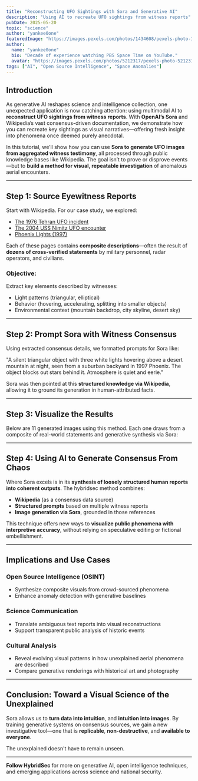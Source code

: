 ```yaml
---
title: "Reconstructing UFO Sightings with Sora and Generative AI"
description: "Using AI to recreate UFO sightings from witness reports"
pubDate: 2025-05-20
topic: "science"
author: "yankee0one"
featuredImage: "https://images.pexels.com/photos/1434608/pexels-photo-1434608.jpeg"
author:
  name: "yankee0one"
  bio: "Decade of experience watching PBS Space Time on YouTube."
  avatar: "https://images.pexels.com/photos/5212317/pexels-photo-5212317.jpeg"
tags: ["AI", "Open Source Intelligence", "Space Anomalies"]
---
```




## Introduction

As generative AI reshapes science and intelligence collection, one unexpected application is now catching attention: using multimodal AI to **reconstruct UFO sightings from witness reports**. With **OpenAI’s Sora** and Wikipedia’s vast consensus-driven documentation, we demonstrate how you can recreate key sightings as visual narratives—offering fresh insight into phenomena once deemed purely anecdotal.

In this tutorial, we’ll show how you can use **Sora to generate UFO images from aggregated witness testimony**, all processed through public knowledge bases like Wikipedia. The goal isn’t to prove or disprove events—but to **build a method for visual, repeatable investigation** of anomalous aerial encounters.

---

## Step 1: Source Eyewitness Reports

Start with Wikipedia. For our case study, we explored:

- [The 1976 Tehran UFO incident](https://en.wikipedia.org/wiki/1976_Tehran_UFO_incident)
- [The 2004 USS Nimitz UFO encounter](https://en.wikipedia.org/wiki/USS_Nimitz_UFO_incident)
- [Phoenix Lights (1997)](https://en.wikipedia.org/wiki/Phoenix_Lights)

Each of these pages contains **composite descriptions**—often the result of **dozens of cross-verified statements** by military personnel, radar operators, and civilians.

### Objective:
Extract key elements described by witnesses:
- Light patterns (triangular, elliptical)
- Behavior (hovering, accelerating, splitting into smaller objects)
- Environmental context (mountain backdrop, city skyline, desert sky)

---

## Step 2: Prompt Sora with Witness Consensus

Using extracted consensus details, we formatted prompts for Sora like:

"A silent triangular object with three white lights hovering above a desert mountain at night, seen from a suburban backyard in 1997 Phoenix. The object blocks out stars behind it. Atmosphere is quiet and eerie."


Sora was then pointed at this **structured knowledge via Wikipedia**, allowing it to ground its generation in human-attributed facts.

---

## Step 3: Visualize the Results

Below are 11 generated images using this method. Each one draws from a composite of real-world statements and generative synthesis via Sora:


---

## Step 4: Using AI to Generate Consensus From Chaos

Where Sora excels is in its **synthesis of loosely structured human reports into coherent outputs**. The hybridsec method combines:
- **Wikipedia** (as a consensus data source)
- **Structured prompts** based on multiple witness reports
- **Image generation via Sora**, grounded in those references

This technique offers new ways to **visualize public phenomena with interpretive accuracy**, without relying on speculative editing or fictional embellishment.

---

## Implications and Use Cases

### Open Source Intelligence (OSINT)
- Synthesize composite visuals from crowd-sourced phenomena
- Enhance anomaly detection with generative baselines

### Science Communication
- Translate ambiguous text reports into visual reconstructions
- Support transparent public analysis of historic events

### Cultural Analysis
- Reveal evolving visual patterns in how unexplained aerial phenomena are described
- Compare generative renderings with historical art and photography

---

## Conclusion: Toward a Visual Science of the Unexplained

Sora allows us to **turn data into intuition**, and **intuition into images**. By training generative systems on consensus sources, we gain a new investigative tool—one that is **replicable**, **non-destructive**, and **available to everyone**.

The unexplained doesn't have to remain unseen.

---

**Follow HybridSec** for more on generative AI, open intelligence techniques, and emerging applications across science and national security.


